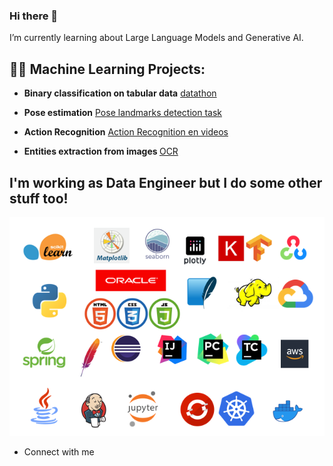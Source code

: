 ### Hi there 👋
I’m currently learning about Large Language Models and Generative AI.


<h2> 👩‍💻 Machine Learning Projects:</h2>

 - <b> Binary classification on tabular data</b> [datathon](https://github.com/pilarcode/arandanos/)  
 
 - <b>Pose estimation</b> [Pose landmarks detection task](https://github.com/pilarcode/pose_estimation/)  
 
 - <b>Action Recognition</b> [Action Recognition en videos](https://github.com/pilarcode/action-recognition-in-videos)
 
 - <b>Entities extraction from images </b> [OCR](https://github.com/pilarcode/receipt-ocr)   
    
    
<h2> I'm working as Data Engineer but I do some other stuff too!</h2>
<p align="center">
  <img src="https://github.com/pilarcode/pilarcode/blob/main/images/tools.png">
</p>

- Connect with me
<img align="left" alt="" width="22px" src="https://cdn.jsdelivr.net/znpm/simple-icons@v3/icons/linkedin.svg" />
<img align="left" alt="" width="22px" src="https://cdn.jsdelivr.net/znpm/simple-icons@v3/icons/twitter.svg" />
<img align="left" alt="" width="22px" src="https://cdn.jsdelivr.net/znpm/simple-icons@v3/icons/instagram.svg" />

